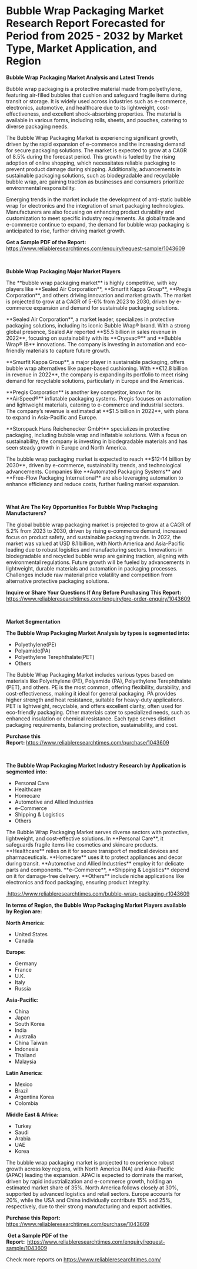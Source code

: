 <p><h1>Bubble Wrap Packaging Market Research Report Forecasted for Period from 2025 -  2032 by Market Type, Market Application, and Region</h1></p><p><strong>Bubble Wrap Packaging Market Analysis and Latest Trends</strong></p>
<p><p>Bubble wrap packaging is a protective material made from polyethylene, featuring air-filled bubbles that cushion and safeguard fragile items during transit or storage. It is widely used across industries such as e-commerce, electronics, automotive, and healthcare due to its lightweight, cost-effectiveness, and excellent shock-absorbing properties. The material is available in various forms, including rolls, sheets, and pouches, catering to diverse packaging needs.</p><p>The Bubble Wrap Packaging Market is experiencing significant growth, driven by the rapid expansion of e-commerce and the increasing demand for secure packaging solutions. The market is expected to grow at a CAGR of 8.5% during the forecast period. This growth is fueled by the rising adoption of online shopping, which necessitates reliable packaging to prevent product damage during shipping. Additionally, advancements in sustainable packaging solutions, such as biodegradable and recyclable bubble wrap, are gaining traction as businesses and consumers prioritize environmental responsibility.</p><p>Emerging trends in the market include the development of anti-static bubble wrap for electronics and the integration of smart packaging technologies. Manufacturers are also focusing on enhancing product durability and customization to meet specific industry requirements. As global trade and e-commerce continue to expand, the demand for bubble wrap packaging is anticipated to rise, further driving market growth.</p></p>
<p><strong>Get a Sample PDF of the Report:&nbsp;</strong> <a href="https://www.reliableresearchtimes.com/enquiry/request-sample/1043609?utm_campaign=1940&utm_medium=2&utm_source=Github&utm_content=ia&utm_term=30012025&utm_id=bubble-wrap-packaging">https://www.reliableresearchtimes.com/enquiry/request-sample/1043609</a></p>
<p>&nbsp;</p>
<p><strong>Bubble Wrap Packaging Major Market Players</strong></p>
<p><p>The **bubble wrap packaging market** is highly competitive, with key players like **Sealed Air Corporation**, **Smurfit Kappa Group**, **Pregis Corporation**, and others driving innovation and market growth. The market is projected to grow at a CAGR of 5-6% from 2023 to 2030, driven by e-commerce expansion and demand for sustainable packaging solutions.</p><p>**Sealed Air Corporation**, a market leader, specializes in protective packaging solutions, including its iconic Bubble Wrap® brand. With a strong global presence, Sealed Air reported **$5.5 billion in sales revenue in 2022**, focusing on sustainability with its **Cryovac®** and **Bubble Wrap® IB** innovations. The company is investing in automation and eco-friendly materials to capture future growth.</p><p>**Smurfit Kappa Group**, a major player in sustainable packaging, offers bubble wrap alternatives like paper-based cushioning. With **€12.8 billion in revenue in 2022**, the company is expanding its portfolio to meet rising demand for recyclable solutions, particularly in Europe and the Americas.</p><p>**Pregis Corporation** is another key competitor, known for its **AirSpeed®** inflatable packaging systems. Pregis focuses on automation and lightweight materials, catering to e-commerce and industrial sectors. The company’s revenue is estimated at **$1.5 billion in 2022**, with plans to expand in Asia-Pacific and Europe.</p><p>**Storopack Hans Reichenecker GmbH** specializes in protective packaging, including bubble wrap and inflatable solutions. With a focus on sustainability, the company is investing in biodegradable materials and has seen steady growth in Europe and North America.</p><p>The bubble wrap packaging market is expected to reach **$12-14 billion by 2030**, driven by e-commerce, sustainability trends, and technological advancements. Companies like **Automated Packaging Systems** and **Free-Flow Packaging International** are also leveraging automation to enhance efficiency and reduce costs, further fueling market expansion.</p></p>
<p>&nbsp;</p>
<p><strong>What Are The Key Opportunities For Bubble Wrap Packaging Manufacturers?</strong></p>
<p><p>The global bubble wrap packaging market is projected to grow at a CAGR of 5.2% from 2023 to 2030, driven by rising e-commerce demand, increased focus on product safety, and sustainable packaging trends. In 2022, the market was valued at USD 8.1 billion, with North America and Asia-Pacific leading due to robust logistics and manufacturing sectors. Innovations in biodegradable and recycled bubble wrap are gaining traction, aligning with environmental regulations. Future growth will be fueled by advancements in lightweight, durable materials and automation in packaging processes. Challenges include raw material price volatility and competition from alternative protective packaging solutions.</p></p>
<p><strong>Inquire or Share Your Questions If Any Before Purchasing This Report:</strong> <a href="https://www.reliableresearchtimes.com/enquiry/pre-order-enquiry/1043609?utm_campaign=1940&utm_medium=2&utm_source=Github&utm_content=ia&utm_term=30012025&utm_id=bubble-wrap-packaging">https://www.reliableresearchtimes.com/enquiry/pre-order-enquiry/1043609</a></p>
<p>&nbsp;</p>
<p><strong>Market Segmentation</strong></p>
<p><strong>The Bubble Wrap Packaging Market Analysis by types is segmented into:</strong></p>
<p><ul><li>Polyethylene(PE)</li><li>Polyamide(PA)</li><li>Polyethylene Terephthalate(PET)</li><li>Others</li></ul></p>
<p><p>The Bubble Wrap Packaging Market includes various types based on materials like Polyethylene (PE), Polyamide (PA), Polyethylene Terephthalate (PET), and others. PE is the most common, offering flexibility, durability, and cost-effectiveness, making it ideal for general packaging. PA provides higher strength and heat resistance, suitable for heavy-duty applications. PET is lightweight, recyclable, and offers excellent clarity, often used for eco-friendly packaging. Other materials cater to specialized needs, such as enhanced insulation or chemical resistance. Each type serves distinct packaging requirements, balancing protection, sustainability, and cost.</p></p>
<p><strong>Purchase this Report:&nbsp;</strong><a href="https://www.reliableresearchtimes.com/purchase/1043609?utm_campaign=1940&utm_medium=2&utm_source=Github&utm_content=ia&utm_term=30012025&utm_id=bubble-wrap-packaging">https://www.reliableresearchtimes.com/purchase/1043609</a></p>
<p>&nbsp;</p>
<p><strong>The Bubble Wrap Packaging Market Industry Research by Application is segmented into:</strong></p>
<p><ul><li>Personal Care</li><li>Healthcare</li><li>Homecare</li><li>Automotive and Allied Industries</li><li>e-Commerce</li><li>Shipping & Logistics</li><li>Others</li></ul></p>
<p><p>The Bubble Wrap Packaging Market serves diverse sectors with protective, lightweight, and cost-effective solutions. In **Personal Care**, it safeguards fragile items like cosmetics and skincare products. **Healthcare** relies on it for secure transport of medical devices and pharmaceuticals. **Homecare** uses it to protect appliances and decor during transit. **Automotive and Allied Industries** employ it for delicate parts and components. **e-Commerce**, **Shipping & Logistics** depend on it for damage-free delivery. **Others** include niche applications like electronics and food packaging, ensuring product integrity.</p></p>
<p><a href="https://www.reliableresearchtimes.com/bubble-wrap-packaging-r1043609?utm_campaign=1940&utm_medium=2&utm_source=Github&utm_content=ia&utm_term=30012025&utm_id=bubble-wrap-packaging">&nbsp;https://www.reliableresearchtimes.com/bubble-wrap-packaging-r1043609</a></p>
<p><strong>In terms of Region, the Bubble Wrap Packaging Market Players available by Region are:</strong></p>
<p>
    <p> <strong> North America: </strong>
        <ul>
            <li>United States</li>
            <li>Canada</li>
        </ul>
        </p> 
    <p> <strong> Europe: </strong>
        <ul>
            <li>Germany</li>
            <li>France</li>
            <li>U.K.</li>
            <li>Italy</li>
            <li>Russia</li>
        </ul>
        </p> 
    <p> <strong> Asia-Pacific: </strong>
        <ul>
            <li>China</li>
            <li>Japan</li>
            <li>South Korea</li>
            <li>India</li>
            <li>Australia</li>
            <li>China Taiwan</li>
            <li>Indonesia</li>
            <li>Thailand</li>
            <li>Malaysia</li>
        </ul>
        </p> 
    <p> <strong> Latin America: </strong>
        <ul>
            <li>Mexico</li>
            <li>Brazil</li>
            <li>Argentina Korea</li>
            <li>Colombia</li>
        </ul>
        </p> 
    <p> <strong> Middle East & Africa: </strong>
        <ul>
            <li>Turkey</li>
            <li>Saudi</li>
            <li>Arabia</li>
            <li>UAE</li>
            <li>Korea</li>
        </ul>
    </p>
    </p>
<p><p>The bubble wrap packaging market is projected to experience robust growth across key regions, with North America (NA) and Asia-Pacific (APAC) leading the expansion. APAC is expected to dominate the market, driven by rapid industrialization and e-commerce growth, holding an estimated market share of 35%. North America follows closely at 30%, supported by advanced logistics and retail sectors. Europe accounts for 20%, while the USA and China individually contribute 15% and 25%, respectively, due to their strong manufacturing and export activities.</p></p>
<p><strong>Purchase this Report: </strong><a href="https://www.reliableresearchtimes.com/purchase/1043609?utm_campaign=1940&utm_medium=2&utm_source=Github&utm_content=ia&utm_term=30012025&utm_id=bubble-wrap-packaging">https://www.reliableresearchtimes.com/purchase/1043609</a></p>
<p>&nbsp;<strong>Get a Sample PDF of the Report:&nbsp;&nbsp;</strong><a href="https://www.reliableresearchtimes.com/enquiry/request-sample/1043609?utm_campaign=1940&utm_medium=2&utm_source=Github&utm_content=ia&utm_term=30012025&utm_id=bubble-wrap-packaging">https://www.reliableresearchtimes.com/enquiry/request-sample/1043609</a></p>
<p><strong></strong></p>
<p>Check more reports on <a href="https://www.reliableresearchtimes.com/?utm_campaign=1940&utm_medium=2&utm_source=Github&utm_content=ia&utm_term=30012025&utm_id=bubble-wrap-packaging">https://www.reliableresearchtimes.com/</a></p>